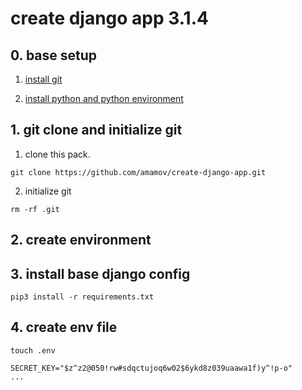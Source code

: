 # create django app 3.1.4

## 0. base setup

1. [install git](https://github.com/amamov/cs001/tree/main/5%20GIT)

2. [install python and python environment]()

## 1. git clone and initialize git

1. clone this pack.

```shell
git clone https://github.com/amamov/create-django-app.git
```

2. initialize git

```shell
rm -rf .git
```

## 2. create environment

## 3. install base django config

```shell
pip3 install -r requirements.txt
```

## 4. create env file

```shell
touch .env
```

```.env
SECRET_KEY="$z^z2@050!rw#sdqctujoq6w02$6ykd8z039uaawa1f)y^!p-o"
...
```
